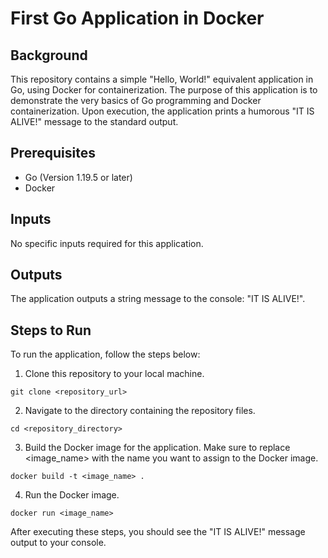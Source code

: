 # First Go Application in Docker

## Background
This repository contains a simple "Hello, World!" equivalent application in Go, using Docker for containerization. The purpose of this application is to demonstrate the very basics of Go programming and Docker containerization. Upon execution, the application prints a humorous "IT IS ALIVE!" message to the standard output.

## Prerequisites
- Go (Version 1.19.5 or later)
- Docker

## Inputs
No specific inputs required for this application.

## Outputs
The application outputs a string message to the console: "IT IS ALIVE!".

## Steps to Run
To run the application, follow the steps below:

1. Clone this repository to your local machine.

```git clone <repository_url>```

2. Navigate to the directory containing the repository files.

```cd <repository_directory>```

3. Build the Docker image for the application. Make sure to replace <image_name> with the name you want to assign to the Docker image.

```docker build -t <image_name> .```

4. Run the Docker image.

```docker run <image_name>```

After executing these steps, you should see the "IT IS ALIVE!" message output to your console.
